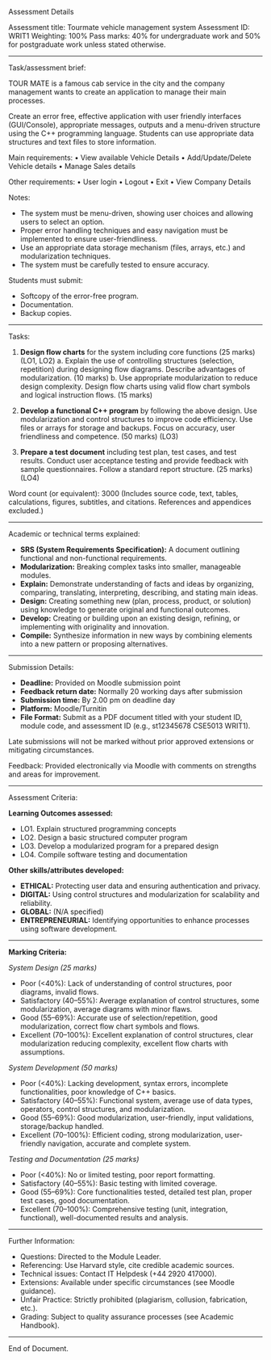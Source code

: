 Assessment Details

Assessment title: Tourmate vehicle management system
Assessment ID: WRIT1
Weighting: 100%
Pass marks: 40% for undergraduate work and 50% for postgraduate work unless stated otherwise.

---

Task/assessment brief:

TOUR MATE is a famous cab service in the city and the company management wants to create an application to manage their main processes.

Create an error free, effective application with user friendly interfaces (GUI/Console), appropriate messages, outputs and a menu-driven structure using the C++ programming language. Students can use appropriate data structures and text files to store information.

Main requirements:
• View available Vehicle Details
• Add/Update/Delete Vehicle details
• Manage Sales details

Other requirements:
• User login
• Logout
• Exit
• View Company Details

Notes:
- The system must be menu-driven, showing user choices and allowing users to select an option.
- Proper error handling techniques and easy navigation must be implemented to ensure user-friendliness.
- Use an appropriate data storage mechanism (files, arrays, etc.) and modularization techniques.
- The system must be carefully tested to ensure accuracy.

Students must submit:
- Softcopy of the error-free program.
- Documentation.
- Backup copies.

---

Tasks:

1. **Design flow charts** for the system including core functions (25 marks) (LO1, LO2)
   a. Explain the use of controlling structures (selection, repetition) during designing flow diagrams. Describe advantages of modularization. (10 marks)
   b. Use appropriate modularization to reduce design complexity. Design flow charts using valid flow chart symbols and logical instruction flows. (15 marks)

2. **Develop a functional C++ program** by following the above design. Use modularization and control structures to improve code efficiency. Use files or arrays for storage and backups. Focus on accuracy, user friendliness and competence. (50 marks) (LO3)

3. **Prepare a test document** including test plan, test cases, and test results. Conduct user acceptance testing and provide feedback with sample questionnaires. Follow a standard report structure. (25 marks) (LO4)

Word count (or equivalent): 3000
(Includes source code, text, tables, calculations, figures, subtitles, and citations. References and appendices excluded.)

---

Academic or technical terms explained:
- **SRS (System Requirements Specification):** A document outlining functional and non-functional requirements.
- **Modularization:** Breaking complex tasks into smaller, manageable modules.
- **Explain:** Demonstrate understanding of facts and ideas by organizing, comparing, translating, interpreting, describing, and stating main ideas.
- **Design:** Creating something new (plan, process, product, or solution) using knowledge to generate original and functional outcomes.
- **Develop:** Creating or building upon an existing design, refining, or implementing with originality and innovation.
- **Compile:** Synthesize information in new ways by combining elements into a new pattern or proposing alternatives.

---

Submission Details:
- **Deadline:** Provided on Moodle submission point
- **Feedback return date:** Normally 20 working days after submission
- **Submission time:** By 2.00 pm on deadline day
- **Platform:** Moodle/Turnitin
- **File Format:** Submit as a PDF document titled with your student ID, module code, and assessment ID (e.g., st12345678 CSE5013 WRIT1).

Late submissions will not be marked without prior approved extensions or mitigating circumstances.

Feedback: Provided electronically via Moodle with comments on strengths and areas for improvement.

---

Assessment Criteria:

**Learning Outcomes assessed:**
- LO1. Explain structured programming concepts
- LO2. Design a basic structured computer program
- LO3. Develop a modularized program for a prepared design
- LO4. Compile software testing and documentation

**Other skills/attributes developed:**
- **ETHICAL:** Protecting user data and ensuring authentication and privacy.
- **DIGITAL:** Using control structures and modularization for scalability and reliability.
- **GLOBAL:** (N/A specified)
- **ENTREPRENEURIAL:** Identifying opportunities to enhance processes using software development.

---

**Marking Criteria:**

*System Design (25 marks)*
- Poor (<40%): Lack of understanding of control structures, poor diagrams, invalid flows.
- Satisfactory (40–55%): Average explanation of control structures, some modularization, average diagrams with minor flaws.
- Good (55–69%): Accurate use of selection/repetition, good modularization, correct flow chart symbols and flows.
- Excellent (70–100%): Excellent explanation of control structures, clear modularization reducing complexity, excellent flow charts with assumptions.

*System Development (50 marks)*
- Poor (<40%): Lacking development, syntax errors, incomplete functionalities, poor knowledge of C++ basics.
- Satisfactory (40–55%): Functional system, average use of data types, operators, control structures, and modularization.
- Good (55–69%): Good modularization, user-friendly, input validations, storage/backup handled.
- Excellent (70–100%): Efficient coding, strong modularization, user-friendly navigation, accurate and complete system.

*Testing and Documentation (25 marks)*
- Poor (<40%): No or limited testing, poor report formatting.
- Satisfactory (40–55%): Basic testing with limited coverage.
- Good (55–69%): Core functionalities tested, detailed test plan, proper test cases, good documentation.
- Excellent (70–100%): Comprehensive testing (unit, integration, functional), well-documented results and analysis.

---

Further Information:
- Questions: Directed to the Module Leader.
- Referencing: Use Harvard style, cite credible academic sources.
- Technical issues: Contact IT Helpdesk (+44 2920 417000).
- Extensions: Available under specific circumstances (see Moodle guidance).
- Unfair Practice: Strictly prohibited (plagiarism, collusion, fabrication, etc.).
- Grading: Subject to quality assurance processes (see Academic Handbook).

---

End of Document.


